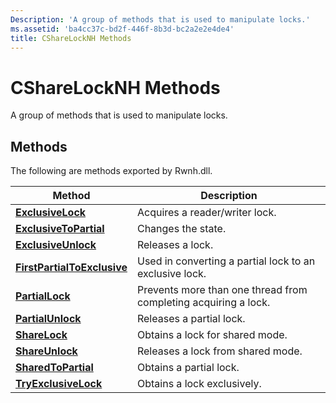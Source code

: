 ```yaml
---
Description: 'A group of methods that is used to manipulate locks.'
ms.assetid: 'ba4cc37c-bd2f-446f-8b3d-bc2a2e2e4de4'
title: CShareLockNH Methods
---
```


# CShareLockNH Methods

A group of methods that is used to manipulate locks.

## Methods

The following are methods exported by Rwnh.dll.



| Method                                                                   | Description                                                     |
|--------------------------------------------------------------------------|-----------------------------------------------------------------|
| [**ExclusiveLock**](csharelocknh--exclusivelock.md)                     | Acquires a reader/writer lock.                                  |
| [**ExclusiveToPartial**](csharelocknh--exclusivetopartial.md)           | Changes the state.                                              |
| [**ExclusiveUnlock**](csharelocknh--exclusiveunlock.md)                 | Releases a lock.                                                |
| [**FirstPartialToExclusive**](csharelocknh--firstpartialtoexclusive.md) | Used in converting a partial lock to an exclusive lock.         |
| [**PartialLock**](csharelocknh--partiallock.md)                         | Prevents more than one thread from completing acquiring a lock. |
| [**PartialUnlock**](csharelocknh--partialunlock.md)                     | Releases a partial lock.                                        |
| [**ShareLock**](csharelocknh--sharelock.md)                             | Obtains a lock for shared mode.                                 |
| [**ShareUnlock**](csharelocknh--shareunlock.md)                         | Releases a lock from shared mode.                               |
| [**SharedToPartial**](csharelocknh--sharedtopartial.md)                 | Obtains a partial lock.                                         |
| [**TryExclusiveLock**](csharelocknh--tryexclusivelock.md)               | Obtains a lock exclusively.                                     |



 

 

 



